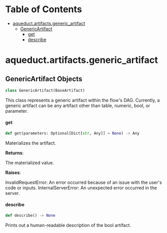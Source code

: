# Table of Contents

* [aqueduct.artifacts.generic\_artifact](#aqueduct.artifacts.generic_artifact)
  * [GenericArtifact](#aqueduct.artifacts.generic_artifact.GenericArtifact)
    * [get](#aqueduct.artifacts.generic_artifact.GenericArtifact.get)
    * [describe](#aqueduct.artifacts.generic_artifact.GenericArtifact.describe)

<a id="aqueduct.artifacts.generic_artifact"></a>

# aqueduct.artifacts.generic\_artifact

<a id="aqueduct.artifacts.generic_artifact.GenericArtifact"></a>

## GenericArtifact Objects

```python
class GenericArtifact(BaseArtifact)
```

This class represents a generic artifact within the flow's DAG.
Currently, a generic artifact can be any artifact other than table, numeric, bool, or parameter.

<a id="aqueduct.artifacts.generic_artifact.GenericArtifact.get"></a>

#### get

```python
def get(parameters: Optional[Dict[str, Any]] = None) -> Any
```

Materializes the artifact.

**Returns**:

  The materialized value.
  

**Raises**:

  InvalidRequestError:
  An error occurred because of an issue with the user's code or inputs.
  InternalServerError:
  An unexpected error occurred in the server.

<a id="aqueduct.artifacts.generic_artifact.GenericArtifact.describe"></a>

#### describe

```python
def describe() -> None
```

Prints out a human-readable description of the bool artifact.


